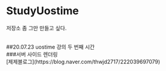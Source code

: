 # StudyUostime
저장소 좀 그만 만들고 싶다.

<br>
##20.07.23
uostime 강의 두 번째 시간 <br>
###서버 사이드 렌더링 
<br>
[제제블로그](https://blog.naver.com/thwjd2717/222039697079)
